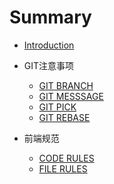 # Summary

* [Introduction](README.md)

* GIT注意事项
    * [GIT BRANCH](git/branch.md)
    * [GIT MESSSAGE](git/msg.md)
    * [GIT PICK](git/pick.md)
    * [GIT REBASE](git/rebase.md)
* 前端规范
    * [CODE RULES](code/style.md)
    * [FILE RULES](git/file.md)
